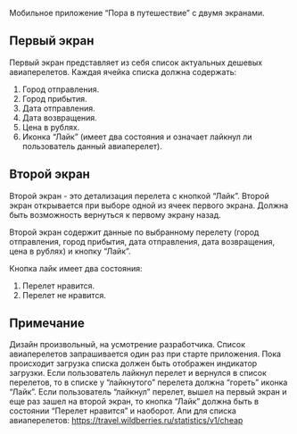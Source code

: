 Мобильное приложение “Пора в путешествие” с двумя экранами.

## Первый экран
Первый экран представляет из себя список актуальных дешевых авиаперелетов.
Каждая ячейка списка должна содержать:

1. Город отправления.
2. Город прибытия.
3. Дата отправления.
4. Дата возвращения.
5. Цена в рублях.
6. Иконка “Лайк” (имеет два состояния и означает лайкнул ли пользователь данный авиаперелет).

## Второй экран

Второй экран - это детализация перелета с кнопкой “Лайк”.
Второй экран открывается при выборе одной из ячеек первого экрана. Должна быть возможность вернуться к первому экрану назад.

Второй экран содержит данные по выбранному перелету (город отправления, город прибытия, дата отправления, дата возвращения, цена в рублях) и кнопку “Лайк”.

Кнопка лайк имеет два состояния:

1. Перелет нравится.
2. Перелет не нравится.

## Примечание
Дизайн произвольный, на усмотрение разработчика.
Список авиаперелетов запрашивается один раз при старте приложения.
Пока происходит загрузка списка должен быть отображен индикатор загрузки.
Если пользователь лайкнул перелет и вернулся в список перелетов, то в списке у “лайкнутого” перелета должна “гореть” иконка “Лайк”.
Если пользователь “лайкнул” перелет, вышел на первый экран и еще раз зашел на второй экран, то кнопка “Лайк” должна быть в состоянии “Перелет нравится” и наоборот.
Апи для списка авиаперелетов: https://travel.wildberries.ru/statistics/v1/cheap

[//]: # (These are reference links used in the body of this note and get stripped out when the markdown processor does its job. There is no need to format nicely because it shouldn't be seen. Thanks SO - http://stackoverflow.com/questions/4823468/store-comments-in-markdown-syntax)

   [jQuery]: <https://travel.wildberries.ru/statistics/v1/cheap>
